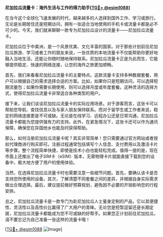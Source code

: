 **尼加拉瓜流量卡：海外生活与工作的得力助手[[TG💪+ @esim1088](https://t.me/s/esim1088)]**

在当今这个全球化飞速发展的时代，越来越多的人选择到国外工作、学习或旅行。无论是长期居住还是短期访问，拥有一张适合当地使用的手机卡或流量卡都是必不可少的。今天，我们就来聊聊一款专为尼加拉瓜设计的流量卡——尼加拉瓜流量卡。

尼加拉瓜位于中美洲，是一个风景优美、文化丰富的国家。对于那些计划前往尼加拉瓜旅游、学习或者工作的朋友来说，一张优质的本地流量卡不仅能帮助你更好地融入当地生活，还能让你随时随地保持联系。尼加拉瓜流量卡正是为此而生，它能够提供稳定、快速的网络连接，让您的海外之旅更加顺畅。

首先，我们来看看尼加拉瓜流量卡的主要特点。这款流量卡支持多种数据套餐，用户可以根据自己的需求选择合适的方案。比如，如果你只是短期访问，可以选择短期流量包；如果你需要长期使用，则可以选择月度或年度套餐。这种灵活的选择方式，使得尼加拉瓜流量卡非常适合各种类型的用户。

接下来，让我们谈谈尼加拉瓜流量卡的实际应用场景。对于游客而言，这张卡可以帮助您导航、查找信息以及与家人朋友保持联系。而对于留学生或工作者来说，稳定的网络连接更是不可或缺。无论是在线学习、远程办公还是日常沟通，尼加拉瓜流量卡都能为您提供强有力的支持。此外，在紧急情况下，这张卡还可以作为通讯保障，确保您在异国他乡也能及时获得帮助。

那么，如何注册尼加拉瓜流量卡呢？其实非常简单！您只需要通过官方网站或者授权代理商进行购买即可。注册过程通常包括填写个人信息、支付费用以及激活卡片等步骤。整个流程简单快捷，即使是技术小白也能轻松完成。值得一提的是，现在市面上还推出了电子SIM卡（eSIM）版本，无需物理卡片就能直接下载到您的设备中，极大地方便了用户的使用体验。

当然，在选择尼加拉瓜流量卡时也需要注意一些细节问题。首先，要确认该卡是否支持您所使用的设备。其次，了解清楚不同套餐之间的差异，并根据自身实际需求做出合理选择。最后，建议提前做好预算规划，避免因不必要的开销影响您的行程安排。

总之，尼加拉瓜流量卡是一款专门为赴尼加拉瓜人士量身定制的产品，它以其便捷性、灵活性以及高性价比赢得了广大用户的青睐。无论您是短暂逗留还是长期定居，尼加拉瓜流量卡都能成为您不可或缺的好帮手。如果您正计划前往尼加拉瓜，请不要忘记为自己准备一张这样的流量卡哦！

[[TG💪+ @esim1088](https://t.me/s/esim1088) ![Image](https://i.postimg.cc/4NQfJmqS/Snipaste-2025-05-13-00-14-12.png)]